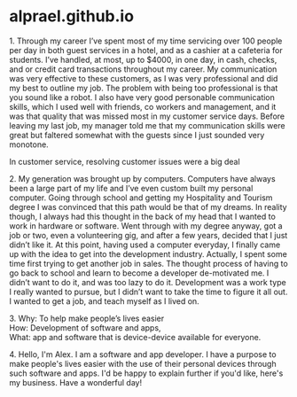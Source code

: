 # alprael.github.io
<html>
<p>1.	Through my career I’ve spent most of my time servicing over 100 people per day in both guest services in a hotel, and as a cashier at a cafeteria for students. I’ve handled, at most, up to $4000, in one day, in cash, checks, and or credit card transactions throughout my career.  My communication was very effective to these customers, as I was very professional and did my best to outline my job. The problem with being too professional is that you sound like a robot. I also have very good personable communication skills, which I used well with friends, co workers and management, and it was that quality that was missed most in my customer service days. Before leaving my last job, my manager told me that my communication skills were great but faltered somewhat with the guests since I just sounded very monotone.</p>

<p>In customer service, resolving customer issues were a big deal</p>

<p>2.	My generation was brought up by computers. Computers have always been a large part of my life and I’ve even custom built my personal computer. Going through school and getting my Hospitality and Tourism degree I was convinced that this path would be that of my dreams. In reality though, I always had this thought in the back of my head that I wanted to work in hardware or software. Went through with my degree anyway, got a job or two, even a volunteering gig, and after a few years, decided that I just didn’t like it. At this point, having used a computer everyday, I finally came up with the idea to get into the development industry. Actually, I spent some time first trying to get another job in sales. The thought process of having to go back to school and learn to become a developer de-motivated me. I didn’t want to do it, and was too lazy to do it. Development was a work type I really wanted to pursue, but I didn’t want to take the time to figure it all out. I wanted to get a job, and teach myself as I lived on.</p>
<p>3.	Why: To help make people’s lives easier<br>
How: Development of software and apps,<br>
What: app and software that is device-device available for everyone.</p>
<p>4.	Hello, I'm Alex. I am a software and app developer. I have a purpose to make people's lives easier with the use of their personal devices through such software and apps. I'd be happy to explain further if you'd like, here's my business. Have a wonderful day!</p>

